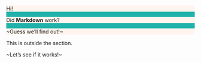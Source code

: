 <style>
.alt {
  background-color: lightseagreen;
}
.alt p {
  background-color: seashell;
}
</style>

<section class="alt">



  Hi!

  Did **Markdown** work?

  ~Guess we’ll find out!~



</section>



This is outside the section.

~Let’s see if it works!~